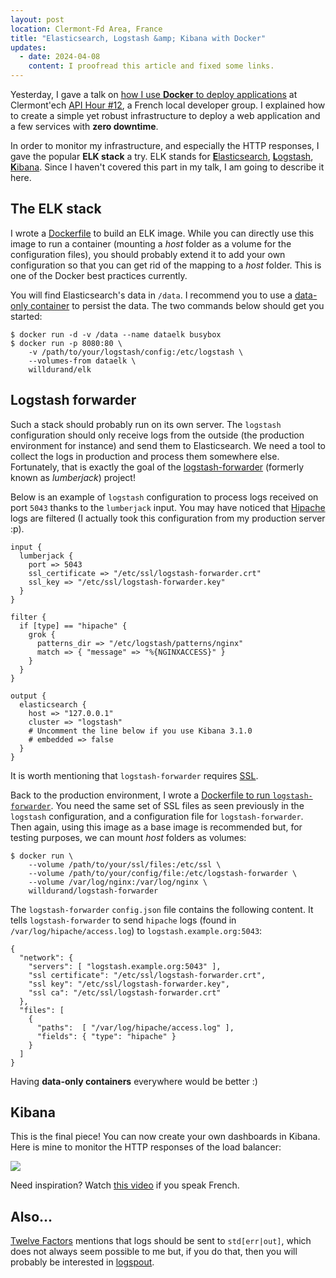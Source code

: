 ```yaml
---
layout: post
location: Clermont-Fd Area, France
title: "Elasticsearch, Logstash &amp; Kibana with Docker"
updates:
  - date: 2024-04-08
    content: I proofread this article and fixed some links.
---
```


Yesterday, I gave a talk on [how I use **Docker** to deploy
applications](https://speakerdeck.com/willdurand/docker-ceci-nest-pas-une-introduction-apihour-number-12)
at Clermont'ech [API Hour
\#12](https://www.clermontech.org/api-hours/api-hour-12.html), a French local
developer group. I explained how to create a simple yet robust infrastructure to
deploy a web application and a few services with **zero downtime**.

In order to monitor my infrastructure, and especially the HTTP responses, I gave
the popular **ELK stack** a try. ELK stands for [**E**lasticsearch][elastic],
[**L**ogstash][logstash], [**K**ibana][kibana]. Since I haven't covered this
part in my talk, I am going to describe it here.

## The ELK stack

I wrote a [Dockerfile](https://github.com/willdurand/docker-elk) to build an ELK
image. While you can directly use this image to run a container (mounting a
_host_ folder as a volume for the configuration files), you should probably
extend it to add your own configuration so that you can get rid of the mapping
to a _host_ folder. This is one of the Docker best practices currently.

You will find Elasticsearch's data in `/data`. I recommend you to use a
[data-only container](https://docs.docker.com/userguide/dockervolumes/) to
persist the data. The two commands below should get you started:

```
$ docker run -d -v /data --name dataelk busybox
$ docker run -p 8080:80 \
    -v /path/to/your/logstash/config:/etc/logstash \
    --volumes-from dataelk \
    willdurand/elk
```

## Logstash forwarder

Such a stack should probably run on its own server. The `logstash` configuration
should only receive logs from the outside (the production environment for
instance) and send them to Elasticsearch. We need a tool to collect the logs in
production and process them somewhere else. Fortunately, that is exactly the
goal of the [logstash-forwarder][] (formerly known as _lumberjack_) project!

Below is an example of `logstash` configuration to process logs received on port
`5043` thanks to the `lumberjack` input. You may have noticed that
[Hipache](https://github.com/hipache/hipache) logs are filtered (I actually took
this configuration from my production server :p).

```
input {
  lumberjack {
    port => 5043
    ssl_certificate => "/etc/ssl/logstash-forwarder.crt"
    ssl_key => "/etc/ssl/logstash-forwarder.key"
  }
}

filter {
  if [type] == "hipache" {
    grok {
      patterns_dir => "/etc/logstash/patterns/nginx"
      match => { "message" => "%{NGINXACCESS}" }
    }
  }
}

output {
  elasticsearch {
    host => "127.0.0.1"
    cluster => "logstash"
    # Uncomment the line below if you use Kibana 3.1.0
    # embedded => false
  }
}
```

It is worth mentioning that `logstash-forwarder` requires
[SSL](https://github.com/willdurand/docker-logstash-forwarder#ssl-certificate).

Back to the production environment, I wrote a [Dockerfile to run
`logstash-forwarder`](https://github.com/willdurand/docker-logstash-forwarder).
You need the same set of SSL files as seen previously in the `logstash`
configuration, and a configuration file for `logstash-forwarder`. Then again,
using this image as a base image is recommended but, for testing purposes, we
can mount _host_ folders as volumes:

```
$ docker run \
    --volume /path/to/your/ssl/files:/etc/ssl \
    --volume /path/to/your/config/file:/etc/logstash-forwarder \
    --volume /var/log/nginx:/var/log/nginx \
    willdurand/logstash-forwarder
```

The `logstash-forwarder` `config.json` file contains the following content. It
tells `logstash-forwarder` to send `hipache` logs (found in
`/var/log/hipache/access.log`) to `logstash.example.org:5043`:

```
{
  "network": {
    "servers": [ "logstash.example.org:5043" ],
    "ssl certificate": "/etc/ssl/logstash-forwarder.crt",
    "ssl key": "/etc/ssl/logstash-forwarder.key",
    "ssl ca": "/etc/ssl/logstash-forwarder.crt"
  },
  "files": [
    {
      "paths":  [ "/var/log/hipache/access.log" ],
      "fields": { "type": "hipache" }
    }
  ]
}
```

Having **data-only containers** everywhere would be better :)

## Kibana

This is the final piece! You can now create your own dashboards in Kibana. Here
is mine to monitor the HTTP responses of the load balancer:

![](/images/posts/2014/12/kibana.webp)

Need inspiration? Watch [this
video](https://www.youtube.com/watch?v=1r1SOeaDqH4&list=PL9zDdgiGjkIeeVlrsz9A8o3HtZhvERHT-&index=7)
if you speak French.

## Also...

[Twelve Factors](https://12factor.net) mentions that logs should be sent to
`std[err|out]`, which does not always seem possible to me but, if you do that,
then you will probably be interested in [logspout][].

[elastic]: https://www.elastic.co/
[kibana]: https://www.elastic.co/kibana
[logspout]: https://github.com/progrium/logspout
[logstash-forwarder]: https://github.com/elasticsearch/logstash-forwarder
[logstash]: https://www.elastic.co/logstash
